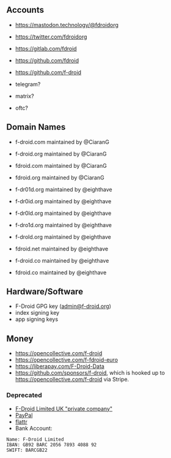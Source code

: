 
## Accounts

* https://mastodon.technology/@fdroidorg
* https://twitter.com/fdroidorg
* https://gitlab.com/fdroid
* https://github.com/fdroid
* https://github.com/f-droid

* telegram?
* matrix?
* oftc?

## Domain Names

* f-droid.com     maintained by @CiaranG

* f-droid.org	maintained by @CiaranG

* fdroid.com	maintained by @CiaranG

* fdroid.org	maintained by @CiaranG

* f-dr01d.org     maintained by @eighthave

* f-dr0id.org     maintained by @eighthave

* f-dr0ld.org     maintained by @eighthave

* f-dro1d.org     maintained by @eighthave

* f-drold.org     maintained by @eighthave

* fdroid.net      maintained by @eighthave

* f-droid.co      maintained by @eighthave

* fdroid.co       maintained by @eighthave

## Hardware/Software

* F-Droid GPG key (admin@f-droid.org)
* index signing key
* app signing keys


## Money

* https://opencollective.com/f-droid
* https://opencollective.com/f-fdroid-euro
* https://liberapay.com/F-Droid-Data
* https://github.com/sponsors/f-droid, which is hooked up to https://opencollective.com/f-droid via Stripe.

### Deprecated
* [F-Droid Limited UK "private company"](https://beta.companieshouse.gov.uk/company/08420676)
* [PayPal](https://www.paypal.com/cgi-bin/webscr?cmd=_s-xclick&hosted_button_id=E2FCXCT6837GL)
* [flattr](https://flattr.com/thing/343053/F-Droid-Repository)
* Bank Account: 
```nohighlight
Name: F-Droid Limited
IBAN: GB92 BARC 2056 7893 4088 92
SWIFT: BARCGB22
```
